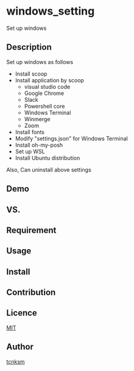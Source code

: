 windows_setting
====

Set up windows

## Description
Set up windows as follows
- Install scoop
- Install application by scoop
  - visual studio code
  - Google Chrome
  - Slack
  - Powershell core
  - Windows Terminal
  - Winmerge
  - Zoom
- Install fonts
- Modify "settings.json" for Windows Terminal
- Install oh-my-posh
- Set up WSL
- Install Ubuntu distribution

Also, Can uninstall above settings

## Demo

## VS. 

## Requirement

## Usage

## Install

## Contribution

## Licence

[MIT](https://github.com/tcnksm/tool/blob/master/LICENCE)

## Author

[tcnksm](https://github.com/tcnksm)

